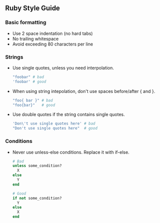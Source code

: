 ## Ruby Style Guide


### Basic formatting

* Use 2 space indentation (no hard tabs)
* No trailing whitespace
* Avoid exceeding 80 characters per line

### Strings

* Use single quotes, unless you need interpolation.

    ```ruby
    "foobar" # bad
    'foobar' # good
    ```

* When using string intepolation, don't use spaces before/after { and }.

    ```ruby
    "foo{ bar }" # bad
    "foo{bar}"   # good
    ```
* Use double quotes if the string contains single quotes.

    ```ruby
    'Don\'t use single quotes here' # bad
    "Don't use single quotes here"  # good
    ```

### Conditions

* Never use unless-else conditions. Replace it with if-else.

    ```ruby
    # Bad
    unless some_condition?
      X
    else
      Y
    end
    
    # Good
    if not some_condition?
      Y
    else
      X
    end
    ```
